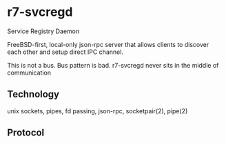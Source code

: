 # r7-svcregd

Service Registry Daemon

FreeBSD-first, local-only json-rpc server that allows clients to discover each
other and setup direct IPC channel.

This is not a bus. Bus pattern is bad. r7-svcregd never sits in the middle of
communication


## Technology
unix sockets, pipes, fd passing, json-rpc, socketpair(2), pipe(2)


## Protocol

